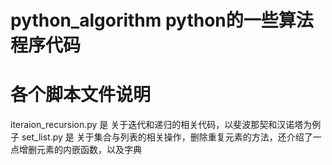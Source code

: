 # python_algorithm       python的一些算法程序代码
# 各个脚本文件说明
iteraion_recursion.py 是 关于迭代和递归的相关代码，以斐波那契和汉诺塔为例子
set_list.py 是 关于集合与列表的相关操作，删除重复元素的方法，还介绍了一点增删元素的内嵌函数，以及字典
